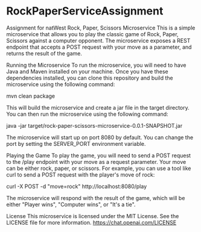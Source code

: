 # RockPaperServiceAssignment
Assignment for natWest
Rock, Paper, Scissors Microservice
This is a simple microservice that allows you to play the classic game of Rock, Paper, Scissors against a computer opponent. The microservice exposes a REST endpoint that accepts a POST request with your move as a parameter, and returns the result of the game.

Running the Microservice
To run the microservice, you will need to have Java and Maven installed on your machine. Once you have these dependencies installed, you can clone this repository and build the microservice using the following command:

mvn clean package

This will build the microservice and create a jar file in the target directory. You can then run the microservice using the following command:

java -jar target/rock-paper-scissors-microservice-0.0.1-SNAPSHOT.jar

The microservice will start up on port 8080 by default. You can change the port by setting the SERVER_PORT environment variable.

Playing the Game
To play the game, you will need to send a POST request to the /play endpoint with your move as a request parameter. Your move can be either rock, paper, or scissors. For example, you can use a tool like curl to send a POST request with the player's move of rock:

curl -X POST -d "move=rock" http://localhost:8080/play


The microservice will respond with the result of the game, which will be either "Player wins", "Computer wins", or "It's a tie".

License
This microservice is licensed under the MIT License. See the LICENSE file for more information.
https://chat.openai.com/LICENSE
